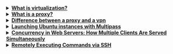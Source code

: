 <details>
<summary><b><a href="">What is virtualization?</a></b></summary><br>

virtualization is creating multiple server instances on one physical system

<br><p align="center">※※※※※※※※※※※※</p>
</details>


<details>
<summary><b><a href=" ">What is a proxy?</a></b></summary><br>

A proxy, short for "proxy server," is an intermediate server that acts as a gateway between a user's device (such as a computer or smartphone) and the internet. When you connect to the internet through a proxy, your requests for information or services are processed by the proxy server, which then forwards those requests to the destination server. The destination server sends the response back to the proxy, which, in turn, sends it back to your device.

<br><p align="center">※※※※※※※※※※※※</p><br>
</details>


<details>
<summary><b><a href=" ">Difference between a proxy and a vpn</a></b></summary><br>

1. Encryption: VPNs encrypt all the data transmitted between the user's device and the VPN server, providing a high level of security. Proxies may not encrypt data, exposing it to potential interception.
2. Scope: Proxies often work at the application or protocol level, while VPNs cover all internet traffic from the device.
3. Anonymity and Security: VPNs generally provide a higher level of anonymity and security due to their encryption features.
4. Use Cases: Proxies are often used for specific purposes like content filtering, caching, or hiding IP addresses, while VPNs are more versatile and are commonly used for overall privacy and security.

A proxy acts as an intermediary between a user and the internet, forwarding requests on behalf of the user. It can be used to bypass geo-restrictions or improve privacy, but it typically only works for specific applications or protocols. A VPN (Virtual Private Network), on the other hand, encrypts all the internet traffic from a device and routes it through a server in a chosen location, providing both security and privacy across all applications and protocols. While a proxy can provide some level of anonymity and access control, a VPN offers a more comprehensive solution for privacy and security. or organization.

<br><p align="center">※※※※※※※※※※※※</p><br>
</details>


<details>
<summary><b><a href=" ">Launching Ubuntu instances with Multipass</a></b></summary><br>

- Tutorial - https://www.youtube.com/watch?v=Z91l6ZdQjhI
- Install Multipass - https://multipass.run/install

<br>

Multipass is a lightweight VM manager for Linux, Windows, and macOS that lets you create and manage Ubuntu instances. It’s great for testing and development environments. Here’s a basic guide to get you started:

1. **Installation:**
   - On Ubuntu, you can install Multipass using `snap`:
     ```
     sudo snap install multipass --beta --classic
     ```
   - On macOS, you can install Multipass using Homebrew:
     ```
     brew install multipass
     ```
   - On Windows, you can download the installer from the Multipass website and follow the installation instructions.

2. **Launching an Instance:**
   - To launch a new instance, use the `launch` command:
     ```
     multipass launch --name myinstance
     ```
   - Replace `myinstance` with the name you want to give your instance.

3. **Managing Instances:**
   - You can list your instances with:
     ```
     multipass list
     ```
   - To start or stop an instance, use:
     ```
     multipass start myinstance
     multipass stop myinstance
     ```

4. **Accessing the Instance:**
   - To get a shell in your instance, use:
     ```
     multipass shell myinstance
     ```
   - To execute a command in the instance without opening a shell, use:
     ```
     multipass exec myinstance -- <command>
     ```

5. **Transferring Files:**
   - You can transfer files between your host and instance using:
     ```
     multipass transfer <source> myinstance:<destination>
     ```

6. **Deleting an Instance:**
   - To delete an instance, use:
     ```
     multipass delete myinstance
     ```

7. **Additional Options:**
   - Multipass has many other options and commands for managing instances, setting up networking, and more. You can explore these by typing `multipass help` or `multipass help <command>` for detailed information.

Remember to replace `myinstance` with the actual name of your instance in the commands above. This should give you a basic understanding of how to use Multipass.

<br><p align="center">※※※※※※※※※※※※</p><br>

To check if Multipass is running using `systemctl`, you can use the following command:

```bash
systemctl is-active snap.multipass.multipassd
```

This command will return `active` if Multipass is running, and `inactive` if it is not. If Multipass is running, you can also get more detailed information about its status by using:

```bash
systemctl status snap.multipass.multipassd
```

This will display additional information about the Multipass service, including its PID (Process ID), memory usage, and recent logs.

<br><p align="center">※※※※※※※※※※※※</p><br>
</details>


<details>
<summary><b><a href=" ">Concurrency in Web Servers: How Multiple Clients Are Served Simultaneously</a></b></summary><br>

When multiple clients request the same web resource (e.g., a web page, an image, or a script) from a web server, the server serves them concurrently using various mechanisms to handle the incoming requests. Here's a simplified rundown of what happens when multiple clients request the same web resource from a server:
1. Client Sends Request: Each client (web browser or application) sends a request to the web server for the desired resource. This request includes information like the URL of the resource, any required headers (such as cookies or authentication tokens), and the HTTP method (e.g., GET for retrieving a resource).
2. Server Receives Requests: The web server receives these requests and adds them to a queue to be processed.
3. Connection Handling: The server may use techniques like multiplexing or keep-alive connections to efficiently manage the TCP connections with the clients, allowing multiple requests to be handled over the same connection without the need to establish new connections for each request.
4. Request Processing: When a request reaches the front of the queue, the web server's parent process (or a master thread, in the case of multi-threaded servers) selects an available child process (or worker thread) from a pool of processes/threads to handle the request.
5. Child Process Handles Request: The selected child process is responsible for handling the client's request. This involves tasks like parsing the request, retrieving the requested resource from the file system or a database, processing any dynamic content (e.g., executing server-side scripts), and generating the response.
6. Response Generation: Once the requested resource has been processed, the child process constructs an HTTP response containing the resource (e.g., HTML content, image data) and any necessary headers (e.g., content type, caching directives).
7. Sending Response: The server sends the HTTP response back to the client over the established connection, completing the request-response cycle for that client.
8. Client Receives Response: Each client receives its respective HTTP response from the server and processes the received data (e.g., rendering HTML, displaying images).
9. Connection Closure: Depending on the HTTP headers and server settings, the server or client may close the connection after the response has been fully transmitted.
This process repeats for each client request, with the web server efficiently managing the allocation of resources (such as CPU time and memory) among the child processes/threads to ensure that multiple clients can be served concurrently without sacrificing performance or stability.

<br><p align="center">※※※※※※※※※※※※</p><br>
</details>


<details>
<summary><b><a href="">Remotely Executing Commands via SSH</a></b></summary><br>

To remotely execute commands via SSH (Secure Shell), you can use the `ssh` command. Here's a basic example of how to do this:

```bash
ssh username@hostname command
```

Replace `username` with your remote username, `hostname` with the hostname or IP address of the remote machine, and `command` with the command you want to execute remotely. For example:

```bash
ssh user@example.com ls -l /path/to/directory
```

This command will connect to the `example.com` server as the user `user` and execute `ls -l /path/to/directory` on that server.

If you want to execute multiple commands or a complex command that requires shell features (like piping or redirection), you can use a here document to send the commands to the remote shell:

```bash
ssh username@hostname << 'ENDSSH'
command1
command2
command3
ENDSSH
```

Replace `command1`, `command2`, and `command3` with the commands you want to execute remotely. The `<< 'ENDSSH'` syntax is used to pass a multi-line string to the `ssh` command, which will be executed as a series of commands on the remote machine.

When using `ssh`, ensure that you have SSH access to the remote machine, and you may need to provide a password or use SSH keys for authentication, depending on your setup.

<br><p align="center">※※※※※※※※※※※※</p>
</details>